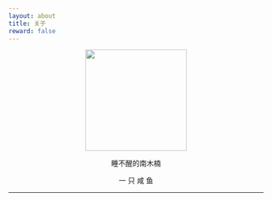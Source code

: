 ```yaml
---
layout: about
title: 关于
reward: false
---
```


<center><img src="https://agonie.github.io/assets/img/avatar.webp" width="200" height="200"/></center>

<center><p style="font-size='16px' font-style='bold'">睡不醒的南木楠</p></center>
<center><p style="font-size='16px' font-style='bold'">一 只 咸 鱼</p></center>
 
---

